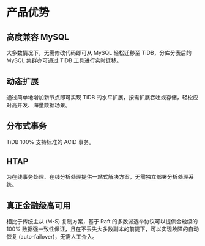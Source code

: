 

# 产品优势

## 高度兼容 MySQL

大多数情况下，无需修改代码即可从 MySQL 轻松迁移至 TiDB，分库分表后的 MySQL 集群亦可通过 TiDB 工具进行实时迁移。

## 动态扩展

通过简单地增加新节点即可实现 TiDB 的水平扩展，按需扩展吞吐或存储，轻松应对高并发、海量数据场景。

## 分布式事务

TiDB 100% 支持标准的 ACID 事务。

## HTAP

为在线事务处理、在线分析处理提供一站式解决方案，无需独立部署分析处理系统。

## 真正金融级高可用

相比于传统主从 (M-S) 复制方案，基于 Raft 的多数派选举协议可以提供金融级的 100% 数据强一致性保证，且在不丢失大多数副本的前提下，可以实现故障的自动恢复 (auto-failover)，无需人工介入。
